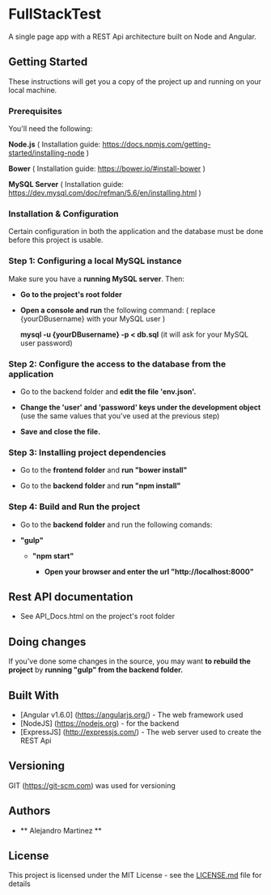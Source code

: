# FullStackTest

A single page app with a REST Api architecture built on Node and Angular.

## Getting Started

These instructions will get you a copy of the project up and running on your local machine.

### Prerequisites

You'll need the following:
 
 **Node.js** ( Installation guide: https://docs.npmjs.com/getting-started/installing-node )
 
 **Bower** ( Installation guide: https://bower.io/#install-bower )
 
 **MySQL Server** ( Installation guide: https://dev.mysql.com/doc/refman/5.6/en/installing.html )

### Installation & Configuration

Certain configuration in both the application and the database must be done before this project is usable.

### Step 1: Configuring a local MySQL instance

Make sure you have a **running MySQL server**. Then:

* **Go to the project's root folder** 

 * **Open a console and run** the following command: ( replace {yourDBusername} with your MySQL user )
 
    **mysql -u {yourDBusername} -p < db.sql**  (it will ask for your MySQL user password)
	   
### Step 2: Configure the access to the database from the application 

* Go to the backend folder and **edit the file 'env.json'.**

 * **Change the 'user' and 'password' keys under the development object**
  (use the same values that you've used at the previous step) 
  
  * **Save and close the file.**

### Step 3: Installing project dependencies

* Go to the **frontend folder** and **run "bower install"** 

* Go to the **backend folder** and **run "npm install"**

### Step 4: Build and Run the project
 
* Go to the **backend folder** and run the following comands:

 * **"gulp"**
 
 	* **"npm start"**

 		* **Open your browser and enter the url "http://localhost:8000"**

## Rest API documentation

 * See API_Docs.html on the project's root folder 

## Doing changes
If you've done some changes in the source, you may want **to rebuild the project** by **running "gulp" from the backend folder.**

## Built With

* [Angular v1.6.0] (https://angularjs.org/) - The web framework used
* [NodeJS] (https://nodejs.org) - for the backend
* [ExpressJS] (http://expressjs.com/) - The web server used to create the REST Api

## Versioning

GIT (https://git-scm.com) was used for versioning

## Authors

* ** Alejandro Martinez **

## License

This project is licensed under the MIT License - see the [LICENSE.md](LICENSE.md) file for details
